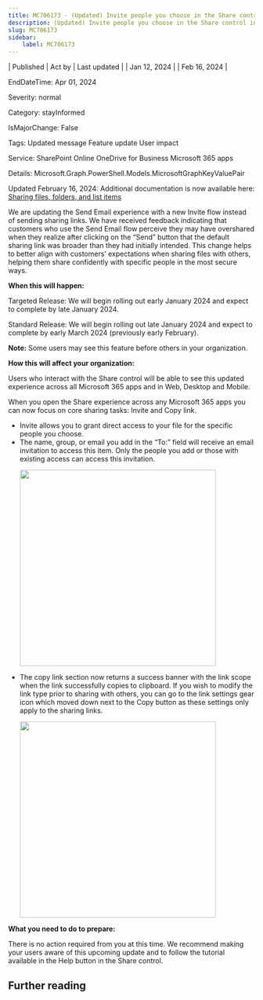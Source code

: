 ```yaml
---
title: MC706173 - (Updated) Invite people you choose in the Share control in Microsoft 365 apps
description: (Updated) Invite people you choose in the Share control in Microsoft 365 apps
slug: MC706173
sidebar:
    label: MC706173
---
```


| Published | Act by | Last updated |
| Jan 12, 2024 |  | Feb 16, 2024 |

EndDateTime: Apr 01, 2024

Severity: normal

Category: stayInformed

IsMajorChange: False

Tags: Updated message Feature update User impact

Service: SharePoint Online OneDrive for Business Microsoft 365 apps

Details: Microsoft.Graph.PowerShell.Models.MicrosoftGraphKeyValuePair

<p>Updated February 16, 2024: Additional documentation is now available here: <a href="https://support.microsoft.com/office/sharing-files-folders-and-list-items-e923c4f0-89f5-4cf0-8948-391e31fc0b30" target="_blank">Sharing files, folders, and list items</a>&nbsp;</p><p>We are updating the Send Email experience with a new Invite flow instead of sending sharing links. We have received feedback indicating that customers who use the Send Email flow perceive they may have overshared when they realize after clicking on the “Send” button that the default sharing link was broader than they had initially intended. This change helps to better align with customers’ expectations when sharing files with others, helping them share confidently with specific people in the most secure ways.</p><p><b>When this will happen:</b></p><p>Targeted Release: We will begin rolling out early January 2024 and expect to complete by late January 2024.</p><p>Standard Release: We will begin rolling out late January 2024 and expect to complete by early March 2024 (previously early February).</p><p><b>Note:</b> Some users may see this feature before others in your organization.&nbsp;</p><p><b>How this will affect your organization:</b></p><p>Users who interact with the Share control will be able to see this updated experience across all Microsoft 365 apps and in Web, Desktop and Mobile.</p><p>When you open the Share experience across any Microsoft 365 apps you can now focus on core sharing tasks: Invite and Copy link.</p><ul><li>Invite allows you to grant direct access to your file for the specific people you choose.&nbsp;</li><li>The name, group, or email you add in the “To:” field will receive an email invitation to access this item. Only the people you add or those with existing access can access this invitation.<p><img src="https://img-prod-cms-rt-microsoft-com.akamaized.net/cms/api/am/imageFileData/RW1gvVy?ver=f305" style="width: 400px;"><br></p></li><li>The copy link section now returns a success banner with the link scope when the link successfully copies to clipboard. If you wish to modify the link type prior to sharing with others, you can go to the link settings gear icon which moved down next to the Copy button as these settings only apply to the sharing links.<p><img src="https://img-prod-cms-rt-microsoft-com.akamaized.net/cms/api/am/imageFileData/RW1gtjR?ver=c586" style="width: 400px;"><br></p></li></ul><p><b>What you need to do to prepare:</b></p><p>There is no action required from you at this time. We recommend making your users aware of this upcoming update and to follow the tutorial available in the Help button in the Share control.</p>

## Further reading
